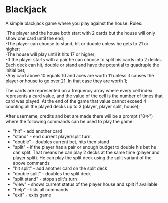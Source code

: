 ﻿# Blackjack

A simple blackjack game where you play against the house.
Rules:

-The player and the house both start with 2 cards but the house will only show one card until the end;  
-The player can choose to stand, hit or double unless he gets to 21 or higher;  
-The house will play until it hits 17 or higher;  
-If the player starts with a pair he can choose to split his cards into 2 decks. Each deck can hit, double or stand and have the potential to quadruple the initial bet;  
-Any card above 10 equals 10 and aces are worth 11 unless it causes the player or house to go over 21. In that case they are worth 1;  

The cards are represented on a frequency array where every cell index represents a card value, and the value of the cell is the number of times that card was played. At the end of the game that value cannot exceed 4 counting all the played decks up to 3 (player, player split, house);

After username, credits and bet are made there will be a prompt ("8=>") where the following commands can be used to play the game:

- "hit" - add another card
- "stand" - end current player/split turn
- "double" - doubles current bet, hits then stand
- "split" - if the player has a pair or enough budget to double his bet he can split. That means he can play 2 decks at the same time (player and player split). He can play the split deck using the split variant of the above commands
- "hit split" - add another card on the split deck
- "double split" - doubles the split deck
- "split stand" - stops split's turn
- "view" - shows current status of the player house and split if available 
- "help" - lists all commands
- "exit" - exits game


